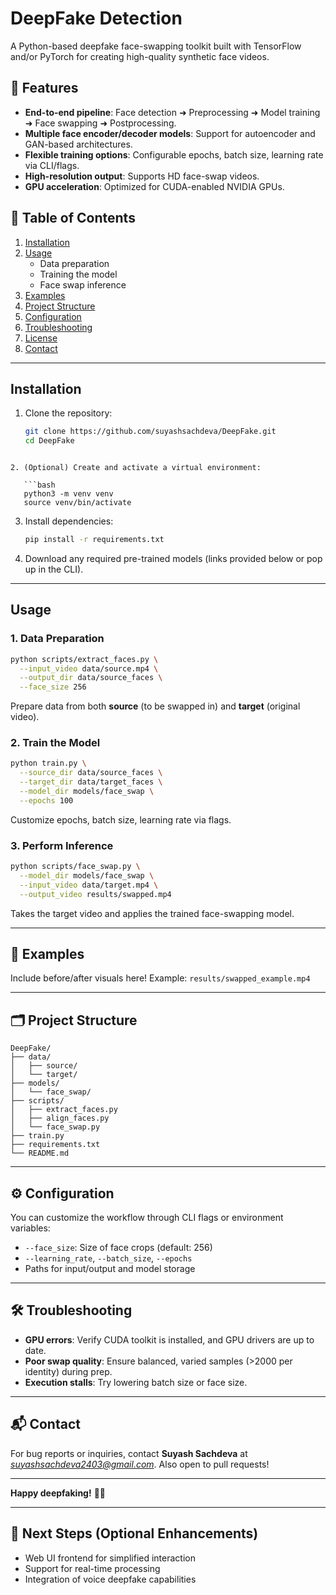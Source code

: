

# DeepFake Detection 

A Python-based deepfake face-swapping toolkit built with TensorFlow and/or PyTorch for creating high-quality synthetic face videos.

## 🚀 Features
- **End-to-end pipeline**: Face detection ➜ Preprocessing ➜ Model training ➜ Face swapping ➜ Postprocessing.
- **Multiple face encoder/decoder models**: Support for autoencoder and GAN-based architectures.
- **Flexible training options**: Configurable epochs, batch size, learning rate via CLI/flags.
- **High-resolution output**: Supports HD face-swap videos.
- **GPU acceleration**: Optimized for CUDA-enabled NVIDIA GPUs.

## 🧭 Table of Contents
1. [Installation](#installation)  
2. [Usage](#usage)  
   - Data preparation  
   - Training the model  
   - Face swap inference  
3. [Examples](#examples)  
4. [Project Structure](#project-structure)  
5. [Configuration](#configuration)  
6. [Troubleshooting](#troubleshooting)  
7. [License](#license)  
8. [Contact](#contact)  

---

## Installation

1. Clone the repository:  
   ```bash
   git clone https://github.com/suyashsachdeva/DeepFake.git
   cd DeepFake
```

2. (Optional) Create and activate a virtual environment:

   ```bash
   python3 -m venv venv
   source venv/bin/activate
   ```

3. Install dependencies:

   ```bash
   pip install -r requirements.txt
   ```

4. Download any required pre-trained models (links provided below or pop up in the CLI).

---

## Usage

### 1. Data Preparation

```bash
python scripts/extract_faces.py \
  --input_video data/source.mp4 \
  --output_dir data/source_faces \
  --face_size 256
```

Prepare data from both **source** (to be swapped in) and **target** (original video).

### 2. Train the Model

```bash
python train.py \
  --source_dir data/source_faces \
  --target_dir data/target_faces \
  --model_dir models/face_swap \
  --epochs 100
```

Customize epochs, batch size, learning rate via flags.

### 3. Perform Inference

```bash
python scripts/face_swap.py \
  --model_dir models/face_swap \
  --input_video data/target.mp4 \
  --output_video results/swapped.mp4
```

Takes the target video and applies the trained face-swapping model.

---

## 📸 Examples

Include before/after visuals here!
Example: `results/swapped_example.mp4`

---

## 🗂️ Project Structure

```text
DeepFake/
├── data/
│   ├── source/
│   └── target/
├── models/
│   └── face_swap/
├── scripts/
│   ├── extract_faces.py
│   ├── align_faces.py
│   └── face_swap.py
├── train.py
├── requirements.txt
└── README.md
```

---

## ⚙️ Configuration

You can customize the workflow through CLI flags or environment variables:

* `--face_size`: Size of face crops (default: 256)
* `--learning_rate`, `--batch_size`, `--epochs`
* Paths for input/output and model storage

---

## 🛠️ Troubleshooting

* **GPU errors**: Verify CUDA toolkit is installed, and GPU drivers are up to date.
* **Poor swap quality**: Ensure balanced, varied samples (>2000 per identity) during prep.
* **Execution stalls**: Try lowering batch size or face size.

---

## 📬 Contact

For bug reports or inquiries, contact **Suyash Sachdeva** at *[suyashsachdeva2403@gmail.com](mailto:suyashsachdeva2403@gmail.com)*.
Also open to pull requests!

---

**Happy deepfaking!** 🔧🤖

---

## 🧩 Next Steps (Optional Enhancements)

* Web UI frontend for simplified interaction
* Support for real-time processing
* Integration of voice deepfake capabilities
